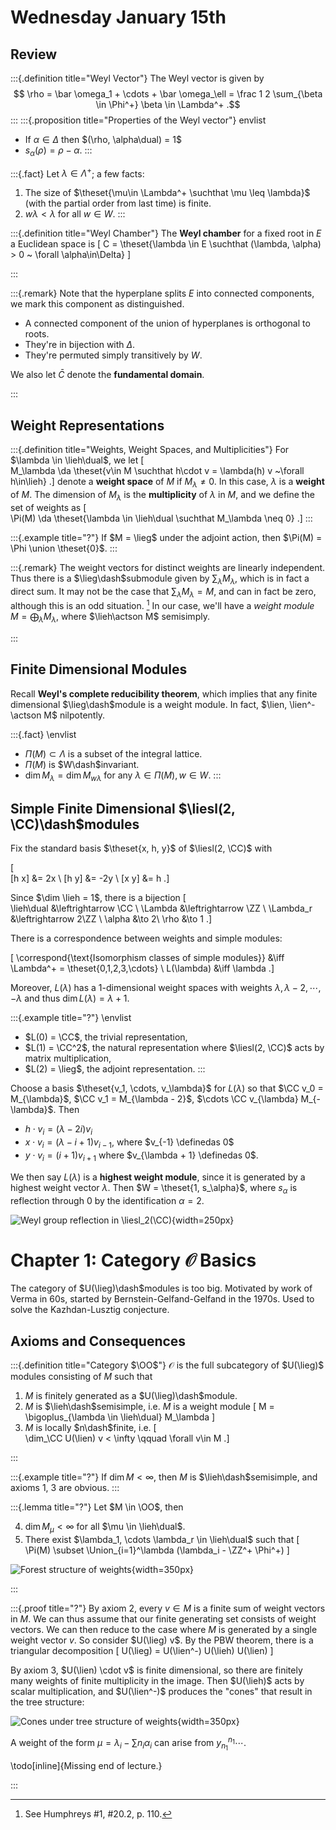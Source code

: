 # Wednesday January 15th

## Review

:::{.definition title="Weyl Vector"}
The Weyl vector is given by 
$$
\rho = \bar \omega_1 + \cdots + \bar \omega_\ell = \frac 1 2 \sum_{\beta \in \Phi^+} \beta \in \Lambda^+
.$$
:::
:::{.proposition title="Properties of the Weyl vector"}
envlist
- If $\alpha \in \Delta$ then $(\rho, \alpha\dual) = 1$
- $s_\alpha(\rho) = \rho - \alpha$.
:::

:::{.fact}
Let $\lambda \in \Lambda^+$; a few facts:

1. The size of $\theset{\mu\in \Lambda^+ \suchthat \mu \leq \lambda}$ (with the partial order from last time) is finite.
2. $w\lambda < \lambda$ for all $w\in W$.
:::

:::{.definition title="Weyl Chamber"}
The **Weyl chamber** for a fixed root in $E$ a Euclidean space is 
\[
C = \theset{\lambda \in E \suchthat (\lambda, \alpha) > 0 ~ \forall \alpha\in\Delta}
\]

:::

:::{.remark}
Note that the hyperplane splits $E$ into connected components, we mark this component as distinguished.

- A connected component of the union of hyperplanes is orthogonal to roots.
- They're in bijection with $\Delta$.
- They're permuted simply transitively by $W$.

We also let $\bar C$ denote the **fundamental domain**.

:::


## Weight Representations

:::{.definition title="Weights, Weight Spaces, and Multiplicities"}
For $\lambda \in \lieh\dual$, we let 
\[  
M_\lambda \da
\theset{v\in M \suchthat h\cdot v = \lambda(h) v ~\forall h\in\lieh}
.\]
denote a **weight space** of $M$ if $M_\lambda \neq 0$.
In this case, $\lambda$ is a **weight** of $M$.
The dimension of $M_\lambda$ is the **multiplicity** of $\lambda$ in $M$, and we define the set of weights as 
\[  
\Pi(M) \da
\theset{\lambda \in \lieh\dual \suchthat M_\lambda \neq 0}
.\]
:::

:::{.example title="?"}
If $M = \lieg$ under the adjoint action, then $\Pi(M) = \Phi \union \theset{0}$.
:::

:::{.remark}
The weight vectors for distinct weights are linearly independent.
Thus there is a $\lieg\dash$submodule given by $\sum_\lambda M_\lambda$, which is in fact a direct sum.
It may not be the case that $\sum_\lambda M_\lambda = M$, and can in fact be zero, although this is an odd situation.
[^zeroweight]
In our case, we'll have a *weight module* $M = \bigoplus_\lambda M_\lambda$, where $\lieh\actson M$ semisimply.

[^zeroweight]: See Humphreys \#1, \#20.2, p. 110.

:::

## Finite Dimensional Modules

Recall **Weyl's complete reducibility theorem**, which implies that any finite dimensional $\lieg\dash$module is a weight module.
In fact, $\lien, \lien^- \actson M$ nilpotently.

:::{.fact}
\envlist

- $\Pi(M) \subset \Lambda$ is a subset of the integral lattice.
- $\Pi(M)$ is $W\dash$invariant.
- $\dim M_\lambda = \dim M_{w\lambda}$ for any $\lambda \in \Pi(M), w\in W$.
:::


## Simple Finite Dimensional $\liesl(2, \CC)\dash$modules

Fix the standard basis $\theset{x, h, y}$ of $\liesl(2, \CC)$ with 

\[  
[h x] &= 2x \\
[h y] &= -2y \\
[x y] &= h
.\]

Since $\dim \lieh = 1$, there is a bijection 
\[  
\lieh\dual &\leftrightarrow \CC \\
\Lambda &\leftrightarrow \ZZ \\
\Lambda_r &\leftrightarrow 2\ZZ  \\
\alpha &\to 2\\
\rho &\to 1
.\]

There is a correspondence between weights and simple modules:

\[
\correspond{\text{Isomorphism classes of simple modules}} &\iff \Lambda^+ = \theset{0,1,2,3,\cdots} \\
L(\lambda) &\iff \lambda
.\]

Moreover, $L(\lambda)$ has a 1-dimensional weight spaces with weights $\lambda, \lambda - 2, \cdots, -\lambda$
and thus $\dim L(\lambda) = \lambda + 1$.

:::{.example title="?"}
\envlist
- $L(0) = \CC$, the trivial representation,
- $L(1) = \CC^2$, the natural representation where $\liesl(2, \CC)$ acts by matrix multiplication,
- $L(2) = \lieg$, the adjoint representation.
:::

Choose a basis $\theset{v_1, \cdots, v_\lambda}$ for $L(\lambda)$ so that $\CC v_0 = M_{\lambda}$, $\CC v_1 = M_{\lambda - 2}$, $\cdots \CC v_{\lambda} M_{-\lambda}$.
Then 

- $h\cdot v_i = (\lambda - 2i) v_i$
- $x \cdot v_i = (\lambda - i + 1) v_{i-1}$, where $v_{-1} \definedas 0$
- $y \cdot v_i = (i + 1)v_{i+1}$ where $v_{\lambda + 1} \definedas 0$.

We then say $L(\lambda)$ is a **highest weight module**, since it is generated by a highest weight vector $\lambda$.
Then $W = \theset{1, s_\alpha}$, where $s_\alpha$ is reflection through 0 by the identification $\alpha = 2$.

![Weyl group reflection in $\liesl_2(\CC)$](figures/2020-01-15-09:38.png){width=250px}


# Chapter 1: Category $\mathcal O$ Basics

The category of $U(\lieg)\dash$modules is too big.
Motivated by work of Verma in 60s, started by Bernstein-Gelfand-Gelfand in the 1970s.
Used to solve the Kazhdan-Lusztig conjecture.

## Axioms and Consequences

:::{.definition title="Category $\OO$"}
$\mathcal O$ is the full subcategory of $U(\lieg)$ modules consisting of $M$ such that 

1. $M$ is finitely generated as a $U(\lieg)\dash$module.
2. $M$ is $\lieh\dash$semisimple, i.e. $M$ is a weight module 
\[
M = \bigoplus_{\lambda \in \lieh\dual} M_\lambda
\]
3. $M$ is locally $n\dash$finite, i.e. 
\[  
\dim_\CC U(\lien) v < \infty \qquad \forall v\in M
.\]

:::

:::{.example title="?"}
If $\dim M < \infty$, then $M$ is $\lieh\dash$semisimple, and axioms 1, 3 are obvious.
:::

:::{.lemma title="?"}
Let $M \in \OO$, then

4. $\dim M_\mu < \infty$ for all $\mu \in \lieh\dual$.
5. There exist $\lambda_1, \cdots \lambda_r \in \lieh\dual$ such that 
\[
\Pi(M) \subset \Union_{i=1}^\lambda (\lambda_i - \ZZ^+ \Phi^+)
\]

![Forest structure of weights](figures/2020-01-15-09:50.png){width=350px}

:::

:::{.proof title="?"}
By axiom 2, every $v\in M$ is a finite sum of weight vectors in $M$.
We can thus assume that our finite generating set consists of weight vectors.
We can then reduce to the case where $M$ is generated by a single weight vector $v$. 
So consider $U(\lieg) v$.
By the PBW theorem, there is a triangular decomposition 
\[
U(\lieg) = U(\lien^-) U(\lieh) U(\lien)
\]


By axiom 3, $U(\lien) \cdot v$ is finite dimensional, so there are finitely many weights of finite multiplicity in the image.
Then $U(\lieh)$ acts by scalar multiplication, and $U(\lien^-)$ produces the "cones" that result in the tree structure:

![Cones under tree structure of weights](figures/2020-01-15-09:57.png){width=350px}

A weight of the form $\mu = \lambda_i - \sum n_i \alpha_i$ can arise from $y_{n_1}^{n_1} \cdots$.

\todo[inline]{Missing end of lecture.}

:::



